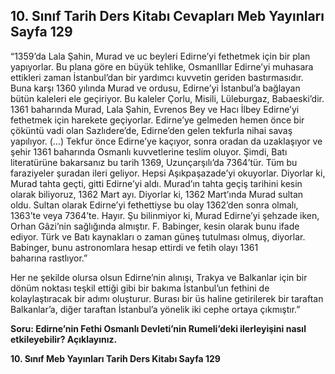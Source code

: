 ## 10. Sınıf Tarih Ders Kitabı Cevapları Meb Yayınları Sayfa 129

“1359’da Lala Şahin, Murad ve uc beyleri Edirne’yi fethetmek için bir plan yapıyorlar. Bu plana göre en büyük tehlike, OsmanlIlar Edirne’yi muhasara ettikleri zaman İstanbul’dan bir yardımcı kuvvetin geriden bastırmasıdır. Buna karşı 1360 yılında Murad ve ordusu, Edirne’yi İstanbul’a bağlayan bütün kaleleri ele geçiriyor. Bu kaleler Çorlu, Misili, Lüleburgaz, Babaeski’dir. 1361 baharında Murad, Lala Şahin, Evrenos Bey ve Hacı İlbey Edirne’yi fethetmek için harekete geçiyorlar. Edirne’ye gelmeden hemen önce bir çöküntü vadi olan Sazlıdere’de, Edirne’den gelen tekfurla nihai savaş yapılıyor. (…) Tekfur önce Edirne’ye kaçıyor, sonra oradan da uzaklaşıyor ve şehir 1361 baharında Osmanlı kuvvetlerine teslim oluyor. Şimdi, Batı literatürüne bakarsanız bu tarih 1369, Uzunçarşılı’da 7364’tür. Tüm bu faraziyeler şuradan ileri geliyor. Hepsi Aşıkpaşazade’yi okuyorlar. Diyorlar ki, Murad tahta geçti, gitti Edirne’yi aldı. Murad’ın tahta geçiş tarihini kesin olarak biliyoruz, 1362 Mart ayı. Diyorlar ki, 1362 Mart’ında Murad sultan oldu. Sultan olarak Edirne’yi fethettiyse bu olay 1362’den sonra olmalı, 1363’te veya 7364’te. Hayır. Şu bilinmiyor ki, Murad Edirne’yi şehzade iken, Orhan Gâzi’nin sağlığında almıştır. F. Babinger, kesin olarak bunu ifade ediyor. Türk ve Batı kaynakları o zaman güneş tutulması olmuş, diyorlar. Babinger, bunu astronomlara hesap ettirdi ve fetih olayı 1361  
 baharına rastlıyor.”

Her ne şekilde olursa olsun Edirne’nin alınışı, Trakya ve Balkanlar için bir dönüm noktası teşkil ettiği gibi bir bakıma İstanbul’un fethini de kolaylaştıracak bir adımı oluşturur. Burası bir üs haline getirilerek bir taraftan Balkanlar’a, diğer taraftan İstanbul’a yönelik iki cephe ortaya çıkmıştır.”

**Soru: Edirne’nin Fethi Osmanlı Devleti’nin Rumeli’deki ilerleyişini nasıl etkileyebilir? Açıklayınız.**

**10. Sınıf Meb Yayınları Tarih Ders Kitabı Sayfa 129**